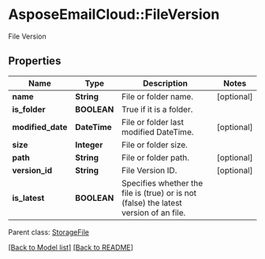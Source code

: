 # AsposeEmailCloud::FileVersion

File Version

## Properties
Name | Type | Description | Notes
---- | ---- | ----------- | -----
**name** |**String** | File or folder name. | [optional] 
**is_folder** |**BOOLEAN** | True if it is a folder. | 
**modified_date** |**DateTime** | File or folder last modified DateTime. | [optional] 
**size** |**Integer** | File or folder size. | 
**path** |**String** | File or folder path. | [optional] 
**version_id** |**String** | File Version ID. | [optional] 
**is_latest** |**BOOLEAN** | Specifies whether the file is (true) or is not (false) the latest version of an file. | 

Parent class: [StorageFile](StorageFile.md)


[[Back to Model list]](Models.md) [[Back to README]](README.md)
